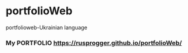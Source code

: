 # portfolioWeb
portfolioweb-Ukrainian language

### My PORTFOLIO https://rusprogger.github.io/portfolioWeb/
